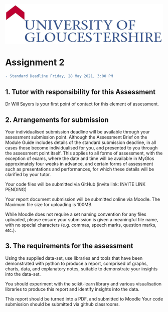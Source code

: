 ![UOG Logo](IMG-All/uoglogo.jpg)
# Assignment 2
```diff
- Standard Deadline Friday, 28 May 2021, 3:00 PM
```

## 1. Tutor with responsibility for this Assessment 

Dr Will Sayers is your first point of contact for this element of assessment. 
## 2. Arrangements for submission 

Your individualised submission deadline will be available through your assessment submission point.  Although the Assessment Brief on the Module Guide includes details of the standard submission deadline, in all cases those become individualised for you, and presented to you through the assessment point itself.  This applies to all forms of assessment, with the exception of exams, where the date and time will be available in MyGlos approximately four weeks in advance, and certain forms of assessment such as presentations and performances, for which these details will be clarified by your tutor. 

Your code files will be submitted via GitHub (invite link: INVITE LINK PENDING)

Your report document submission will be submitted online via Moodle. The Maximum file size for uploading is 100MB. 

While Moodle does not require a set naming convention for any files uploaded, please ensure your submission is given a meaningful file name, with no special characters (e.g. commas, speech marks, question marks, etc.).

## 3. The requirements for the assessment 

Using the supplied data-set, use libraries and tools that have been demonstrated with python to produce a report, comprised of graphs, charts, data, and explanatory notes, suitable to demonstrate your insights into the data-set.

You should experiment with the scikit-learn library and various visualisation libraries to produce this report and identify insights into the data.

This report should be turned into a PDF, and submitted to Moodle Your code submission should be submitted via github classrooms.
